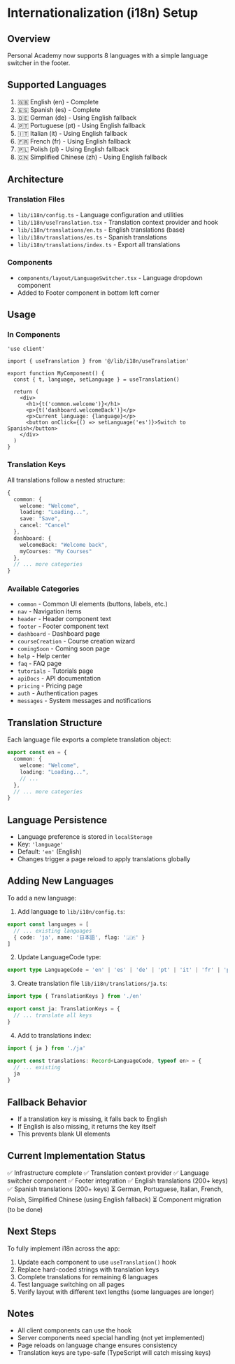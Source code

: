# Internationalization (i18n) Setup

## Overview

Personal Academy now supports 8 languages with a simple language switcher in the footer.

## Supported Languages

1. 🇬🇧 English (en) - Complete
2. 🇪🇸 Spanish (es) - Complete
3. 🇩🇪 German (de) - Using English fallback
4. 🇵🇹 Portuguese (pt) - Using English fallback
5. 🇮🇹 Italian (it) - Using English fallback
6. 🇫🇷 French (fr) - Using English fallback
7. 🇵🇱 Polish (pl) - Using English fallback
8. 🇨🇳 Simplified Chinese (zh) - Using English fallback

## Architecture

### Translation Files

- `lib/i18n/config.ts` - Language configuration and utilities
- `lib/i18n/useTranslation.tsx` - Translation context provider and hook
- `lib/i18n/translations/en.ts` - English translations (base)
- `lib/i18n/translations/es.ts` - Spanish translations
- `lib/i18n/translations/index.ts` - Export all translations

### Components

- `components/layout/LanguageSwitcher.tsx` - Language dropdown component
- Added to Footer component in bottom left corner

## Usage

### In Components

```tsx
'use client'

import { useTranslation } from '@/lib/i18n/useTranslation'

export function MyComponent() {
  const { t, language, setLanguage } = useTranslation()
  
  return (
    <div>
      <h1>{t('common.welcome')}</h1>
      <p>{t('dashboard.welcomeBack')}</p>
      <p>Current language: {language}</p>
      <button onClick={() => setLanguage('es')}>Switch to Spanish</button>
    </div>
  )
}
```

### Translation Keys

All translations follow a nested structure:

```typescript
{
  common: {
    welcome: "Welcome",
    loading: "Loading...",
    save: "Save",
    cancel: "Cancel"
  },
  dashboard: {
    welcomeBack: "Welcome back",
    myCourses: "My Courses"
  },
  // ... more categories
}
```

### Available Categories

- `common` - Common UI elements (buttons, labels, etc.)
- `nav` - Navigation items
- `header` - Header component text
- `footer` - Footer component text
- `dashboard` - Dashboard page
- `courseCreation` - Course creation wizard
- `comingSoon` - Coming soon page
- `help` - Help center
- `faq` - FAQ page
- `tutorials` - Tutorials page
- `apiDocs` - API documentation
- `pricing` - Pricing page
- `auth` - Authentication pages
- `messages` - System messages and notifications

## Translation Structure

Each language file exports a complete translation object:

```typescript
export const en = {
  common: {
    welcome: "Welcome",
    loading: "Loading...",
    // ...
  },
  // ... more categories
}
```

## Language Persistence

- Language preference is stored in `localStorage`
- Key: `'language'`
- Default: `'en'` (English)
- Changes trigger a page reload to apply translations globally

## Adding New Languages

To add a new language:

1. Add language to `lib/i18n/config.ts`:
```typescript
export const languages = [
  // ... existing languages
  { code: 'ja', name: '日本語', flag: '🇯🇵' }
]
```

2. Update LanguageCode type:
```typescript
export type LanguageCode = 'en' | 'es' | 'de' | 'pt' | 'it' | 'fr' | 'pl' | 'zh' | 'ja'
```

3. Create translation file `lib/i18n/translations/ja.ts`:
```typescript
import type { TranslationKeys } from './en'

export const ja: TranslationKeys = {
  // ... translate all keys
}
```

4. Add to translations index:
```typescript
import { ja } from './ja'

export const translations: Record<LanguageCode, typeof en> = {
  // ... existing
  ja
}
```

## Fallback Behavior

- If a translation key is missing, it falls back to English
- If English is also missing, it returns the key itself
- This prevents blank UI elements

## Current Implementation Status

✅ Infrastructure complete
✅ Translation context provider
✅ Language switcher component
✅ Footer integration
✅ English translations (200+ keys)
✅ Spanish translations (200+ keys)
⏳ German, Portuguese, Italian, French, Polish, Simplified Chinese (using English fallback)
⏳ Component migration (to be done)

## Next Steps

To fully implement i18n across the app:

1. Update each component to use `useTranslation()` hook
2. Replace hard-coded strings with translation keys
3. Complete translations for remaining 6 languages
4. Test language switching on all pages
5. Verify layout with different text lengths (some languages are longer)

## Notes

- All client components can use the hook
- Server components need special handling (not yet implemented)
- Page reloads on language change ensures consistency
- Translation keys are type-safe (TypeScript will catch missing keys)
